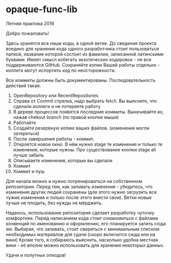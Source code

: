 # opaque-func-lib
Летняя практика 2016

Добро пожаловать!

Здесь хранятся все наши коды, в одной ветке. 
До сведения проекта воедино для хранения кода одного разработчика стоит пользоваться папкой, название которой состоит из фамилии, записанной латинскими буквами. Имеет смысл избегать экзотических кодировок - не все поддерживаются GitHub.
Сохраняйте копии Вашей работы отдельно - коллеги могут испортить код по неосторожности.

Все коммиты должны быть документированы.
Последовательность действий такая: 

1. OpenRepository или RecentRepositories
2. Справа от Commit стрелка, надо выбрать fetch. Вы выясните, что сделали коллеги и не потеряете работу
3. В дереве процессов появятся последние коммиты. Выкачивайте их, нажав chekout branch (по правой кнопке мыши)
4. Работайте
5. Создайте резервную копию ваших файлов.  (изменения могли затереться)
5. После завершения работы - коммит.
6. Откроется новое окно. В нём нужно stage те изменения и только те изменения, которые нужны. Про существование кнопки stage all лучше забыть
7. Описываете изменения, которые вы сделали
8. Коммит
9. Коммит и пуш

Для начала можно и нужно потренироваться на собственном репозитории. Перед тем, как заливать изменения - убедитесь, что изменения других людей сохранены (для этого нужно загрузить все чужие изменения и только после этого внести свои).
Ветки новые лучше не плодить, без нужды не мёрджить.

Надеюсь, использование репозитория сделает разработку чуточку комфортнее.
Перед написанием кода стоит ознакомиться с файлами конвенций по именованию и оформлению, его планируется залить сюда же.
Выбирая, что заливать, стоит свериться с минимальным списком необходимых материалов для сдачи (скоро включится сюда или на вики)
Кроме того, я собираюсь выяснить, насколько удобна местная вики - её вполне можно использовать для хранения некоторых данных.

Удачи и попутных опкодов!
